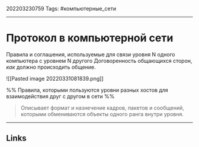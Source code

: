 202203230759
Tags: #компьютерные_сети

---

# Протокол в компьютерной сети
Правила и соглашения, используемые для связи уровня N одного компьютера с уровнем N другого
Договоренность общающихся сторон, *как* должно происходить общение. 

![[Pasted image 20220331081839.png]]

%%
Правила, которыми пользуются уровни разных хостов для взаимодействия друг с другом в сети
%%

> Описывает формат и назнечение кадров, пакетов и сообщений, которыми обмениваются объекты одного ранга внутри уровня. 

---
## Links
